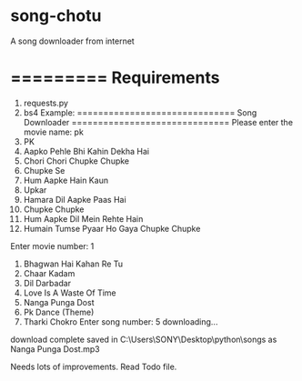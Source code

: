 song-chotu
==========

A song downloader from internet

=========
Requirements
=========
1. requests.py <br>
2. bs4
Example:
==============================
Song Downloader
==============================
Please enter the movie name: pk
1. PK
2. Aapko Pehle Bhi Kahin Dekha Hai
3. Chori Chori Chupke Chupke
4. Chupke Se
5. Hum Aapke Hain Kaun
6. Upkar
7. Hamara Dil Aapke Paas Hai
8. Chupke Chupke
9. Hum Aapke Dil Mein Rehte Hain
10. Humain Tumse Pyaar Ho Gaya Chupke Chupke

Enter movie number: 1
1. Bhagwan Hai Kahan Re Tu
2. Chaar Kadam
3. Dil Darbadar
4. Love Is A Waste Of Time
5. Nanga Punga Dost
6. Pk Dance (Theme)
7. Tharki Chokro
Enter song number: 5
downloading...

download complete
saved in C:\Users\SONY\Desktop\python\songs as Nanga Punga Dost.mp3
>>> 

Needs lots of improvements. Read Todo file. 
